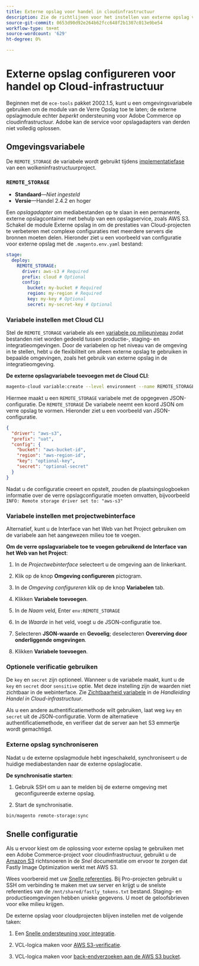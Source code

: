 ```yaml
---
title: Externe opslag voor handel in cloudinfrastructuur
description: Zie de richtlijnen voor het instellen van externe opslag voor Adobe Commerce op cloudinfrastructuur.
source-git-commit: 0653d90d92e264b62fcc648f2b1307c013e9be54
workflow-type: tm+mt
source-wordcount: '629'
ht-degree: 0%

---
```



# Externe opslag configureren voor handel op Cloud-infrastructuur

Beginnen met de `ece-tools` pakket 2002.1.5, kunt u een omgevingsvariabele gebruiken om de module van de Verre Opslag toe te laten; de externe opslagmodule echter _beperkt_ ondersteuning voor Adobe Commerce op cloudinfrastructuur. Adobe kan de service voor opslagadapters van derden niet volledig oplossen.

## Omgevingsvariabele

De `REMOTE_STORAGE` de variabele wordt gebruikt tijdens [implementatiefase](https://experienceleague.adobe.com/docs/commerce-cloud-service/user-guide/develop/deploy/process.html) van een wolkeninfrastructuurproject.

### `REMOTE_STORAGE`

- **Standaard**—_Niet ingesteld_
- **Versie**—Handel 2.4.2 en hoger

Een _opslagadapter_ om mediabestanden op te slaan in een permanente, externe opslagcontainer met behulp van een opslagservice, zoals AWS S3. Schakel de module Externe opslag in om de prestaties van Cloud-projecten te verbeteren met complexe configuraties met meerdere servers die bronnen moeten delen. Hieronder ziet u een voorbeeld van configuratie voor externe opslag met de `.magento.env.yaml` bestand:

```yaml
stage:
  deploy:
    REMOTE_STORAGE:
      driver: aws-s3 # Required
      prefix: cloud # Optional
      config:
        bucket: my-bucket # Required
        region: my-region # Required
        key: my-key # Optional
        secret: my-secret-key # Optional
```

### Variabele instellen met Cloud CLI

Stel de `REMOTE_STORAGE` variabele als een [variabele op milieuniveau](https://experienceleague.adobe.com/docs/commerce-cloud-service/user-guide/configure/env/variable-levels.html) zodat bestanden niet worden gedeeld tussen productie-, staging- en integratieomgevingen. Door de variabelen op het niveau van de omgeving in te stellen, hebt u de flexibiliteit om alleen externe opslag te gebruiken in bepaalde omgevingen, zoals het gebruik van externe opslag in de integratieomgeving.

**De externe opslagvariabele toevoegen met de Cloud CLI**:

```bash
magento-cloud variable:create --level environment --name REMOTE_STORAGE --json true --inheritable false --value '{"driver":"aws-s3","prefix":"uat","config":{"bucket":"aws-bucket-id","region":"eu-west-1","key":"optional-key","secret":"optional-secret"}}'
```

Hiermee maakt u een `REMOTE_STORAGE` variabele met de opgegeven JSON-configuratie. De `REMOTE_STORAGE` De variabele neemt een koord JSON om verre opslag te vormen. Hieronder ziet u een voorbeeld van JSON-configuratie.

```json
{
  "driver": "aws-s3",
  "prefix": "uat",
  "config": {
    "bucket": "aws-bucket-id",
    "region": "aws-region-id",
    "key": "optional-key",
    "secret": "optional-secret"
  }
}
```

Nadat u de configuratie creeert en opstelt, zouden de plaatsingslogboeken informatie over de verre opslagconfiguratie moeten omvatten, bijvoorbeeld `INFO: Remote storage driver set to: "aws-s3"`

### Variabele instellen met projectwebinterface

Alternatief, kunt u de Interface van het Web van het Project gebruiken om de variabele aan het aangewezen milieu toe te voegen.

**Om de verre opslagvariabele toe te voegen gebruikend de Interface van het Web van het Project**:

1. In de _Projectwebinterface_ selecteert u de omgeving aan de linkerkant.

1. Klik op de knop **Omgeving configureren** pictogram.

1. In de _Omgeving configureren_ klik op de knop **Variabelen** tab.

1. Klikken **Variabele toevoegen**.

1. In de _Naam_ veld, Enter `env:REMOTE_STORAGE`

1. In de _Waarde_ in het veld, voegt u de JSON-configuratie toe.

1. Selecteren **JSON-waarde** en **Gevoelig**; deselecteren **Overerving door onderliggende omgevingen**.

1. Klikken **Variabele toevoegen**.

### Optionele verificatie gebruiken

De `key` en `secret` zijn optioneel. Wanneer u de variabele maakt, kunt u de `key` en `secret` door `sensitive` optie. Met deze instelling zijn de waarden niet zichtbaar in de webinterface. Zie [Zichtbaarheid variabele](https://experienceleague.adobe.com/docs/commerce-cloud-service/user-guide/configure/env/variable-levels.html#visibility) in de _Handleiding Handel in Cloud-infrastructuur_.

Als u een andere authentificatiemethode wilt gebruiken, laat weg `key` en `secret` uit de JSON-configuratie. Vorm de alternatieve authentificatiemethode, en verifieer dat de server aan het S3 emmertje wordt gemachtigd.

### Externe opslag synchroniseren

Nadat u de externe opslagmodule hebt ingeschakeld, synchroniseert u de huidige mediabestanden naar de externe opslaglocatie.

**De synchronisatie starten**:

1. Gebruik SSH om u aan te melden bij de externe omgeving met geconfigureerde externe opslag.

1. Start de synchronisatie.

```bash
bin/magento remote-storage:sync 
```

## Snelle configuratie

Als u ervoor kiest om de oplossing voor externe opslag te gebruiken met een Adobe Commerce-project voor cloudinfrastructuur, gebruikt u de [Amazon S3](https://docs.fastly.com/en/guides/amazon-s3) richtsnoeren in de _Snel_ documentatie om ervoor te zorgen dat Fastly Image Optimization werkt met AWS S3.

Wees voorbereid met uw [Snelle referenties](https://experienceleague.adobe.com/docs/commerce-cloud-service/user-guide/cdn/setup-fastly/fastly-configuration.html#get-fastly-credentials). Bij Pro-projecten gebruikt u SSH om verbinding te maken met uw server en krijgt u de snelste referenties van de `/mnt/shared/fastly_tokens.txt` bestand. Staging- en productieomgevingen hebben unieke gegevens. U moet de geloofsbrieven voor elke milieu krijgen.

De externe opslag voor cloudprojecten blijven instellen met de volgende taken:

1. Een [Snelle ondersteuning voor integratie](https://github.com/fastly/fastly-magento2/blob/master/Documentation/Guides/Edge-Modules/EDGE-MODULE-OTHER-CMS-INTEGRATION.md).

1. VCL-logica maken voor [AWS S3-verificatie](https://docs.fastly.com/en/guides/amazon-s3#using-an-amazon-s3-private-bucket).

1. VCL-logica maken voor [back-endverzoeken aan de AWS S3 bucket](https://developer.fastly.com/reference/vcl/variables/backend-connection/req-backend/).
